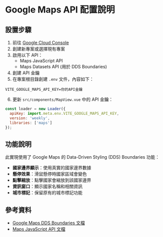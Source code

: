 # Google Maps API 配置說明

## 設置步驟

1. 前往 [Google Cloud Console](https://console.cloud.google.com/)
2. 創建新專案或選擇現有專案
3. 啟用以下 API：
   - Maps JavaScript API
   - Maps Datasets API (用於 DDS Boundaries)
4. 創建 API 金鑰
5. 在專案根目錄創建 `.env` 文件，內容如下：

```
VITE_GOOGLE_MAPS_API_KEY=你的API金鑰
```

6. 更新 `src/components/MapView.vue` 中的 API 金鑰：

```javascript
const loader = new Loader({
  apiKey: import.meta.env.VITE_GOOGLE_MAPS_API_KEY,
  version: 'weekly',
  libraries: ['maps']
});
```

## 功能說明

此實現使用了 Google Maps 的 Data-Driven Styling (DDS) Boundaries 功能：

- **國家邊界顯示**：使用真實的國家邊界數據
- **懸停效果**：滑鼠懸停時國家區域會變色
- **點擊縮放**：點擊國家會縮放到該國家邊界
- **資訊窗口**：顯示國家名稱和相關資訊
- **城市標記**：保留原有的城市標記功能

## 參考資料

- [Google Maps DDS Boundaries 文檔](https://developers.google.com/maps/documentation/javascript/dds-boundaries/coverage?hl=zh-tw)
- [Maps JavaScript API 文檔](https://developers.google.com/maps/documentation/javascript)


